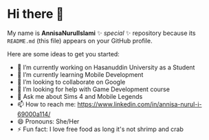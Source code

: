 # Hi there 👋

My name is **AnnisaNurulIslami** ✨ _special_ ✨ repository because its `README.md` (this file) appears on your GitHub profile.

Here are some ideas to get you started:

- 🔭 I’m currently working on Hasanuddin University as a Student
- 🌱 I’m currently learning Mobile Development
- 👯 I’m looking to collaborate on Google
- 🤔 I’m looking for help with Game Development course
- 💬 Ask me about Sims 4 and Mobile Legends
- 📫 How to reach me: https://www.linkedin.com/in/annisa-nurul-i-69000a114/
- 😄 Pronouns: She/Her
- ⚡ Fun fact: I love free food as long it's not shrimp and crab

